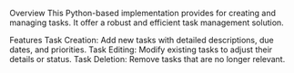 Overview
This Python-based implementation provides for creating and managing tasks. It offer a robust and efficient task management solution.

Features
Task Creation: Add new tasks with detailed descriptions, due dates, and priorities.
Task Editing: Modify existing tasks to adjust their details or status.
Task Deletion: Remove tasks that are no longer relevant.
